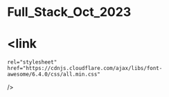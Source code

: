 # Full_Stack_Oct_2023

# <link
    rel="stylesheet"
    href="https://cdnjs.cloudflare.com/ajax/libs/font-awesome/6.4.0/css/all.min.css"
  />
# <link rel="stylesheet" href="https://fonts.googleapis.com/css2?family=Kanit&display=swap">
